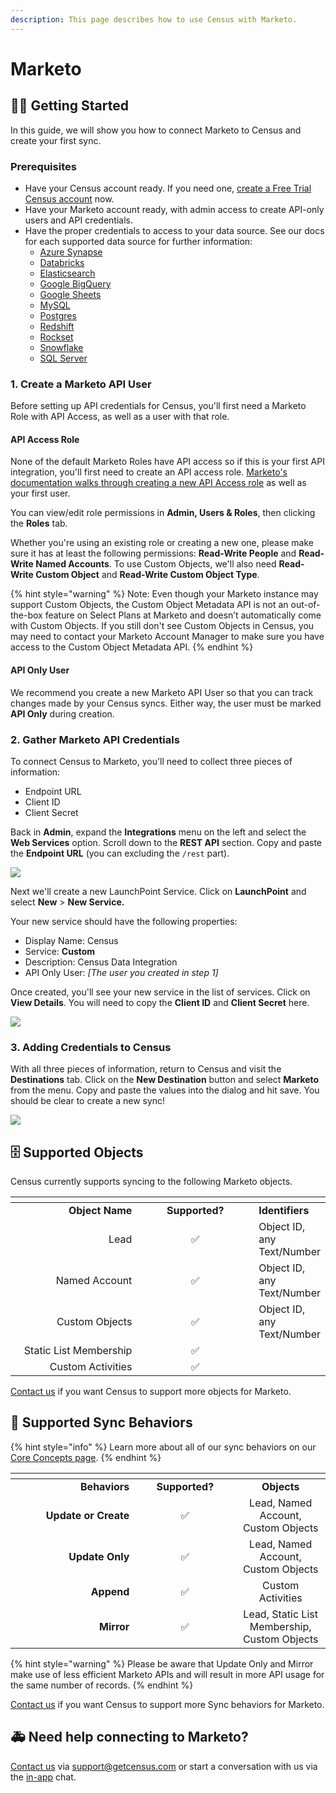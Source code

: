 ```yaml
---
description: This page describes how to use Census with Marketo.
---
```


# Marketo

## 🏃‍♀️ Getting Started

In this guide, we will show you how to connect Marketo to Census and create your first sync.

### Prerequisites

* Have your Census account ready. If you need one, [create a Free Trial Census account](https://app.getcensus.com/) now.
* Have your Marketo account ready, with admin access to create API-only users and API credentials.
* Have the proper credentials to access to your data source. See our docs for each supported data source for further information:
  * [Azure Synapse](../sources/azure-synapse.md)
  * [Databricks](https://docs.getcensus.com/sources/databricks)
  * [Elasticsearch](https://docs.getcensus.com/sources/elasticsearch)
  * [Google BigQuery](https://docs.getcensus.com/sources/google-bigquery)
  * [Google Sheets](https://docs.getcensus.com/sources/google-sheets)
  * [MySQL](https://docs.getcensus.com/sources/mysql)
  * [Postgres](https://docs.getcensus.com/sources/postgres)
  * [Redshift](https://docs.getcensus.com/sources/redshift)
  * [Rockset](https://docs.getcensus.com/sources/rockset)
  * [Snowflake](https://docs.getcensus.com/sources/snowflake)
  * [SQL Server](https://docs.getcensus.com/sources/sql-server)

### 1. Create a Marketo API User

Before setting up API credentials for Census, you'll first need a Marketo Role with API Access, as well as a user with that role.

#### API Access Role

None of the default Marketo Roles have API access so if this is your first API integration, you'll first need to create an API access role. [Marketo's documentation walks through creating a new API Access role](https://developers.marketo.com/rest-api/custom-services/) as well as your first user.

You can view/edit role permissions in **Admin, Users & Roles**, then clicking the **Roles** tab.

Whether you're using an existing role or creating a new one, please make sure it has at least the following permissions: **Read-Write People** and **Read-Write Named Accounts**. To use Custom Objects, we'll also need **Read-Write Custom Object** and **Read-Write Custom Object Type**.

{% hint style="warning" %}
Note: Even though your Marketo instance may support Custom Objects, the Custom Object Metadata API is not an out-of-the-box feature on Select Plans at Marketo and doesn’t automatically come with Custom Objects. If you still don't see Custom Objects in Census, you may need to contact your Marketo Account Manager to make sure you have access to the Custom Object Metadata API.
{% endhint %}

#### API Only User

We recommend you create a new Marketo API User so that you can track changes made by your Census syncs. Either way, the user must be marked **API Only** during creation.

### 2. Gather Marketo API Credentials

To connect Census to Marketo, you'll need to collect three pieces of information:

* Endpoint URL
* Client ID
* Client Secret

Back in **Admin**, expand the **Integrations** menu on the left and select the **Web Services** option. Scroll down to the **REST API** section. Copy and paste the **Endpoint URL** (you can excluding the `/rest` part).

![](../.gitbook/assets/screely-1618889215086.png)

Next we'll create a new LaunchPoint Service. Click on **LaunchPoint** and select **New** > **New Service.**

Your new service should have the following properties:

* Display Name: Census
* Service: **Custom**
* Description: Census Data Integration
* API Only User: _\[The user you created in step 1]_

Once created, you'll see your new service in the list of services. Click on **View Details**. You will need to copy the **Client ID** and **Client Secret** here.

![](../.gitbook/assets/screely-1618889197214.png)

### 3. Adding Credentials to Census

With all three pieces of information, return to Census and visit the **Destinations** tab. Click on the **New Destination** button and select **Marketo** from the menu. Copy and paste the values into the dialog and hit save. You should be clear to create a new sync!

![](../.gitbook/assets/screely-1618889184718.png)

## 🗄 Supported Objects

Census currently supports syncing to the following Marketo objects.

<table data-header-hidden><thead><tr><th width="236.33333333333331" align="right"></th><th width="214" align="center"></th><th></th></tr></thead><tbody><tr><td align="right"><strong>Object Name</strong></td><td align="center"><strong>Supported?</strong></td><td><strong>Identifiers</strong></td></tr><tr><td align="right">Lead</td><td align="center">✅</td><td>Object ID, any Text/Number</td></tr><tr><td align="right">Named Account</td><td align="center">✅</td><td>Object ID, any Text/Number</td></tr><tr><td align="right">Custom Objects</td><td align="center">✅</td><td>Object ID, any Text/Number</td></tr><tr><td align="right">Static List Membership</td><td align="center">✅</td><td></td></tr><tr><td align="right">Custom Activities</td><td align="center">✅</td><td></td></tr></tbody></table>

[Contact us](mailto:support@getcensus.com) if you want Census to support more objects for Marketo.

## 🔄 Supported Sync Behaviors

{% hint style="info" %}
Learn more about all of our sync behaviors on our [Core Concepts page](../basics/core-concept/#the-different-sync-behaviors).
{% endhint %}

<table data-header-hidden><thead><tr><th width="182.33333333333331" align="right"></th><th width="146" align="center"></th><th align="center"></th></tr></thead><tbody><tr><td align="right"><strong>Behaviors</strong></td><td align="center"><strong>Supported?</strong></td><td align="center"><strong>Objects</strong></td></tr><tr><td align="right"><strong>Update or Create</strong></td><td align="center">✅</td><td align="center">Lead, Named Account, Custom Objects</td></tr><tr><td align="right"><strong>Update Only</strong></td><td align="center">✅</td><td align="center">Lead, Named Account, Custom Objects</td></tr><tr><td align="right"><strong>Append</strong></td><td align="center">✅</td><td align="center">Custom Activities</td></tr><tr><td align="right"><strong>Mirror</strong></td><td align="center">✅</td><td align="center">Lead, Static List Membership, Custom Objects</td></tr></tbody></table>

{% hint style="warning" %}
Please be aware that Update Only and Mirror make use of less efficient Marketo APIs and will result in more API usage for the same number of records.
{% endhint %}

[Contact us](mailto:support@getcensus.com) if you want Census to support more Sync behaviors for Marketo.

## 🚑 Need help connecting to Marketo?

[Contact us](mailto:support@getcensus.com) via support@getcensus.com or start a conversation with us via the [in-app](https://app.getcensus.com) chat.
